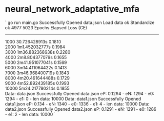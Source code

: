 # neural_network_adaptative_mfa

`
go run main.go
Successfully Opened data.json
Load data ok
Standardize ok
4977
5023
Epochs Elapsed Loss (CE)

---

1000 30.726428913s 0.1810  
2000 1m1.452032777s 0.1984  
3000 1m36.882368638s 0.2280  
4000 2m8.804377079s 0.1655  
5000 2m41.951077041s 0.1569  
6000 3m14.411064422s 0.1413  
7000 3m46.968400719s 0.1843  
8000 4m20.491644488s 0.1729  
9000 4m52.892439185s 0.1993  
10000 5m24.217780214s 0.1855  
Data: data.json
Successfully Opened data.json
eP: 0.1294 - eN: 1294 - e0: 1294 - e1: 0 - len data: 10000
Data: data1.json
Successfully Opened data1.json
eP: 0.134 - eN: 1340 - e0: 1336 - e1: 4 - len data: 10000
Data: data2.json
Successfully Opened data2.json
eP: 0.1291 - eN: 1291 - e0: 1289 - e1: 2 - len data: 10000
`
